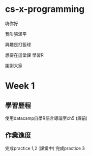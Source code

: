 # cs-x-programming
嗨你好

我叫張頌平

興趣是打籃球

想要在這堂課 學習R

謝謝大家

# Week 1

## 學習歷程

使用datacamp自學R語言導論至ch5 (課前)

## 作業進度

完成practice 1,2 (課堂中)
完成practice 3

